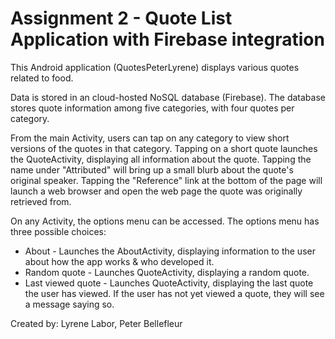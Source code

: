 # Assignment 2 - Quote List Application with Firebase integration

This Android application (QuotesPeterLyrene) displays various quotes related to food. 

Data is stored in an cloud-hosted NoSQL database (Firebase). The database stores quote information among five categories, with four quotes per category.

From the main Activity, users can tap on any category to view short versions of the quotes in that category. Tapping on a short quote launches the QuoteActivity, displaying all information about the quote. Tapping the name under "Attributed" will bring up a small blurb about the quote's original speaker. Tapping the "Reference" link at the bottom of the page will launch a web browser and open the web page the quote was originally retrieved from.

On any Activity, the options menu can be accessed. The options menu has three possible choices:

* About - Launches the AboutActivity, displaying information to the user about how the app works & who developed it.
* Random quote - Launches QuoteActivity, displaying a random quote.
* Last viewed quote - Launches QuoteActivity, displaying the last quote the user has viewed. If the user has not yet viewed a quote, they will see a message saying so.

Created by: Lyrene Labor, Peter Bellefleur
